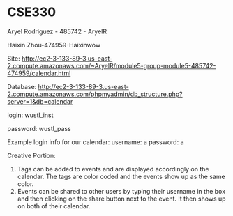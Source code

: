 # CSE330
Aryel Rodriguez - 485742 - AryelR

Haixin Zhou-474959-Haixinwow

Site: http://ec2-3-133-89-3.us-east-2.compute.amazonaws.com/~AryelR/module5-group-module5-485742-474959/calendar.html

Database: http://ec2-3-133-89-3.us-east-2.compute.amazonaws.com/phpmyadmin/db_structure.php?server=1&db=calendar

login: wustl_inst

password: wustl_pass

Example login info for our calendar:
username: a
password: a


Creative Portion: 
1. Tags can be added to events and are displayed accordingly on the calendar. The tags are color coded and the events show up as the same color. 
2. Events can be shared to other users by typing their username in the box and then clicking on the share button next to the event. It then shows up on both of their calendar.
